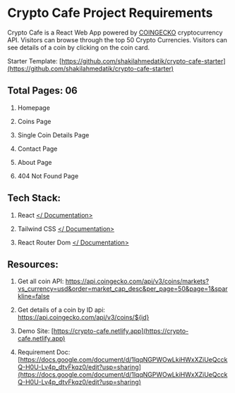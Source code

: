 
# Crypto Cafe Project Requirements


  

Crypto Cafe is a React Web App powered by [COINGECKO](https://www.coingecko.com/en/api/documentation) cryptocurrency API. Visitors can browse through the top 50 Crypto Currencies. Visitors can see details of a coin by clicking on the coin card.


Starter Template: [https://github.com/shakilahmedatik/crypto-cafe-starter](https://github.com/shakilahmedatik/crypto-cafe-starter)

## Total Pages: 06

1.  Homepage
    
2.  Coins Page
    
3.  Single Coin Details Page
    
4.  Contact Page
    
5.  About Page
    
6.  404 Not Found Page
    

  
  

## Tech Stack:

1.  React [</ Documentation>](https://reactjs.org/docs/getting-started.html)
    
2.  Tailwind CSS [</ Documentation>](https://tailwindcss.com/docs/installation)
    
3.  React Router Dom [</ Documentation>](https://reactrouter.com/docs/en/v6/getting-started/overview)
    

  
  

## Resources:

1.  Get all coin API: https://api.coingecko.com/api/v3/coins/markets?vs_currency=usd&order=market_cap_desc&per_page=50&page=1&sparkline=false
    
2.  Get details of a coin by ID api: https://api.coingecko.com/api/v3/coins/${id}
    

3. Demo Site: [https://crypto-cafe.netlify.app](https://crypto-cafe.netlify.app)

4. Requirement Doc: [https://docs.google.com/document/d/1lqqNGPWOwLkiHWxXZiUeQcckQ-H0U-Lv4p_dtvFkqz0/edit?usp=sharing](https://docs.google.com/document/d/1lqqNGPWOwLkiHWxXZiUeQcckQ-H0U-Lv4p_dtvFkqz0/edit?usp=sharing)















